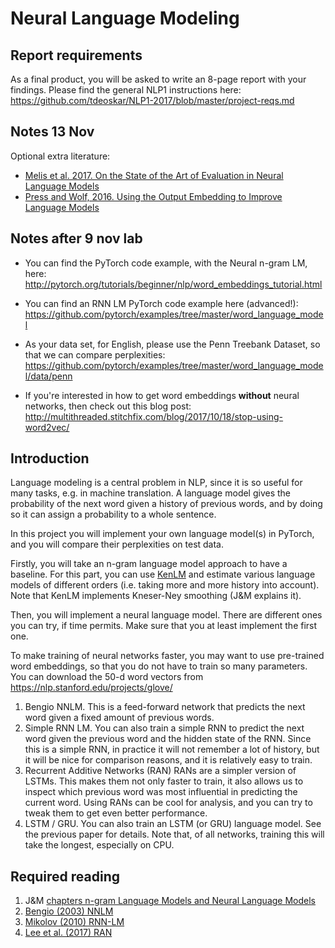 # Neural Language Modeling

## Report requirements

As a final product, you will be asked to write an 8-page report with your findings.
Please find the general NLP1 instructions here: https://github.com/tdeoskar/NLP1-2017/blob/master/project-reqs.md

## Notes 13 Nov

Optional extra literature:

- [Melis et al. 2017. On the State of the Art of Evaluation in Neural Language Models](https://arxiv.org/abs/1707.05589)
- [Press and Wolf, 2016. Using the Output Embedding to Improve Language Models](https://arxiv.org/abs/1608.05859)

## Notes after 9 nov lab

 - You can find the PyTorch code example, with the Neural n-gram LM, here: http://pytorch.org/tutorials/beginner/nlp/word_embeddings_tutorial.html
 
 - You can find an RNN LM PyTorch code example here (advanced!): https://github.com/pytorch/examples/tree/master/word_language_model 
  
 - As your data set, for English, please use the Penn Treebank Dataset, so that we can compare perplexities: https://github.com/pytorch/examples/tree/master/word_language_model/data/penn
  
 - If you're interested in how to get word embeddings **without** neural networks, then check out this blog post: http://multithreaded.stitchfix.com/blog/2017/10/18/stop-using-word2vec/

## Introduction

Language modeling is a central problem in NLP, since it is so useful for many tasks, e.g. in machine translation. 
A language model gives the probability of the next word given a history of previous words, 
and by doing so it can assign a probability to a whole sentence. 

In this project you will implement your own language model(s) in PyTorch, and you will compare their perplexities on test data.

Firstly, you will take an n-gram language model approach to have a baseline. 
For this part, you can use [KenLM](http://kheafield.com/code/kenlm/) and estimate various 
language models of different orders (i.e. taking more and more history into account). 
Note that KenLM implements Kneser-Ney smoothing (J&M explains it).

Then, you will implement a neural language model. There are different ones you can try, if time permits. 
Make sure that you at least implement the first one.

To make training of neural networks faster, you may want to use pre-trained word embeddings, so that you do not have to train so many parameters. You can download the 50-d word vectors from https://nlp.stanford.edu/projects/glove/ 

1. Bengio NNLM. This is a feed-forward network that predicts the next word given a fixed amount of previous words.
2. Simple RNN LM. You can also train a simple RNN to predict the next word given the previous word and the hidden state of the RNN. Since this is a simple RNN, in practice it will not remember a lot of history, but it will be nice for comparison reasons, and it is relatively easy to train.
3. Recurrent Additive Networks (RAN) RANs are a simpler version of LSTMs. This makes them not only faster to train, it also allows us to inspect which previous word was most influential in predicting the current word. Using RANs can be cool for analysis, and you can try to tweak them to get even better performance.
4. LSTM / GRU.  You can also train an LSTM (or GRU) language model. See the previous paper for details. Note that, of all networks, training this will take the longest, especially on CPU.

## Required reading

1. J&M [chapters n-gram Language Models and Neural Language Models](https://web.stanford.edu/~jurafsky/slp3/)
2. [Bengio (2003) NNLM](http://www.jmlr.org/papers/volume3/bengio03a/bengio03a.pdf)
3. [Mikolov (2010) RNN-LM](http://www.fit.vutbr.cz/research/groups/speech/publi/2010/mikolov_interspeech2010_IS100722.pdf)
4. [Lee et al. (2017) RAN](https://arxiv.org/abs/1705.07393)
